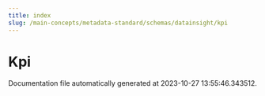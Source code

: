 ```yaml
---
title: index
slug: /main-concepts/metadata-standard/schemas/datainsight/kpi
---
```


# Kpi

Documentation file automatically generated at 2023-10-27 13:55:46.343512.
